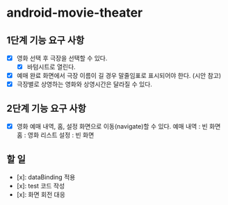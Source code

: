 # android-movie-theater

## 1단계 기능 요구 사항

- [x] 영화 선택 후 극장을 선택할 수 있다.
    - [x] 바텀시트로 열린다.
- [x] 예매 완료 화면에서 극장 이름이 길 경우 말줄임표로 표시되어야 한다. (시안 참고)
- [x] 극장별로 상영하는 영화와 상영시간은 달라질 수 있다.

## 2단계 기능 요구 사항

- [x] 영화 예매 내역, 홈, 설정 화면으로 이동(navigate)할 수 있다.
  예매 내역 : 빈 화면
  홈 : 영화 리스트
  설정 : 빈 화면

## 할 일

- [x]: dataBinding 적용
- [x]: test 코드 작성
- [x]: 화면 회전 대응
